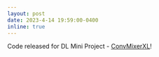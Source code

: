 ```yaml
---
layout: post
date: 2023-4-14 19:59:00-0400
inline: true
---
```


Code released for DL Mini Project - [ConvMixerXL](https://github.com/IamShubhamGupto/ConvMixerXL)!